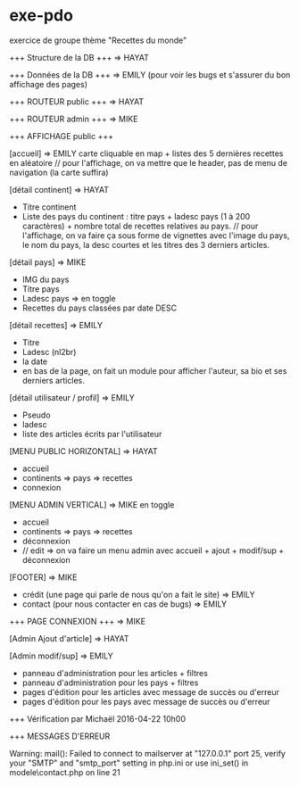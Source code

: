 # exe-pdo
exercice de groupe 
thème "Recettes du monde"

+++ Structure de la DB +++
=> HAYAT

+++ Données de la DB +++
=> EMILY (pour voir les bugs et s'assurer du bon affichage des pages)

+++ ROUTEUR public +++
=> HAYAT

+++ ROUTEUR admin +++
=> MIKE

+++ AFFICHAGE public +++

[accueil] => EMILY
carte cliquable en map + listes des 5 dernières recettes en aléatoire
// pour l'affichage, on va mettre que le header, pas de menu de navigation (la carte suffira)

[détail continent] => HAYAT
- Titre continent 
- Liste des pays du continent : titre pays + ladesc pays (1 à 200 caractères) + nombre total de recettes relatives au pays.
// pour l'affichage, on va faire ça sous forme de vignettes avec l'image du pays, le nom du pays, la desc courtes et les titres des 3 derniers articles.

[détail pays] => MIKE
- IMG du pays
- Titre pays
- Ladesc pays => en toggle
- Recettes du pays classées par date DESC

[détail recettes] => EMILY
- Titre
- Ladesc (nl2br)
- la date
- en bas de la page, on fait un module pour afficher l'auteur, sa bio et ses derniers articles.

[détail utilisateur / profil] => EMILY
- Pseudo
- ladesc
- liste des articles écrits par l'utilisateur

[MENU PUBLIC HORIZONTAL] => HAYAT
- accueil
- continents => pays => recettes
- connexion

[MENU ADMIN VERTICAL] => MIKE en toggle
- accueil
- continents => pays => recettes
- déconnexion
- // edit => on va faire un menu admin avec accueil + ajout + modif/sup + déconnexion

[FOOTER] => MIKE
- crédit (une page qui parle de nous qu'on a fait le site) => EMILY
- contact (pour nous contacter en cas de bugs) => EMILY


+++ PAGE CONNEXION +++ => MIKE

[Admin Ajout d'article] => HAYAT

[Admin modif/sup] => EMILY
- panneau d'administration pour les articles + filtres
- panneau d'administration pour les pays + filtres
- pages d'édition pour les articles avec message de succès ou d'erreur
- pages d'édition pour les pays avec message de succès ou d'erreur


+++ Vérification par Michaël 2016-04-22 10h00

+++ MESSAGES D'ERREUR


Warning: mail(): Failed to connect to mailserver at "127.0.0.1" port 25, verify your "SMTP" and "smtp_port" setting in php.ini or use ini_set() in modele\contact.php on line 21
